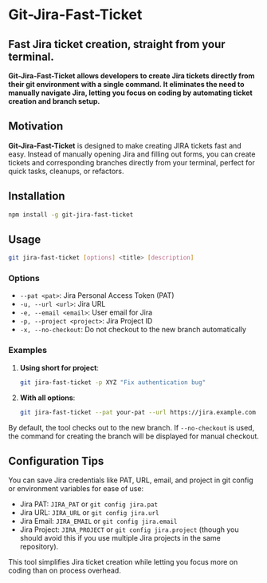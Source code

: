 # Git-Jira-Fast-Ticket

## **Fast Jira ticket creation, straight from your terminal.**

**Git-Jira-Fast-Ticket allows developers to create Jira tickets directly from their git environment with a single
command.
It eliminates the need to manually navigate Jira, letting you focus on coding by automating ticket creation and
branch setup.**

## Motivation

**Git-Jira-Fast-Ticket** is designed to make creating JIRA tickets fast and easy.
Instead of manually opening Jira and
filling out forms, you can create tickets and corresponding branches directly from your terminal, perfect for quick
tasks, cleanups, or refactors.

## Installation

```bash
npm install -g git-jira-fast-ticket
```

## Usage

```bash
git jira-fast-ticket [options] <title> [description]
```

### Options

- `--pat <pat>`: Jira Personal Access Token (PAT)
- `-u, --url <url>`: Jira URL
- `-e, --email <email>`: User email for Jira
- `-p, --project <project>`: Jira Project ID
- `-x, --no-checkout`: Do not checkout to the new branch automatically

### Examples

1. **Using short for project**:

   ```bash
   git jira-fast-ticket -p XYZ "Fix authentication bug"
   ```

2. **With all options**:
   ```bash
   git jira-fast-ticket --pat your-pat --url https://jira.example.com --email your-email@example.com --project XYZ "New Feature" "Implement new login system"
   ```

By default, the tool checks out to the new branch.
If `--no-checkout` is used, the command for creating the branch will
be displayed for manual checkout.

## Configuration Tips

You can save Jira credentials like PAT, URL, email, and project in git config or environment variables for ease of use:

- Jira PAT: `JIRA_PAT` or `git config jira.pat`
- Jira URL: `JIRA_URL` or `git config jira.url`
- Jira Email: `JIRA_EMAIL` or `git config jira.email`
- Jira Project: `JIRA_PROJECT` or `git config jira.project` (though you should avoid this if you use multiple Jira
  projects in the same repository).

This tool simplifies Jira ticket creation while letting you focus more on coding than on process overhead.
